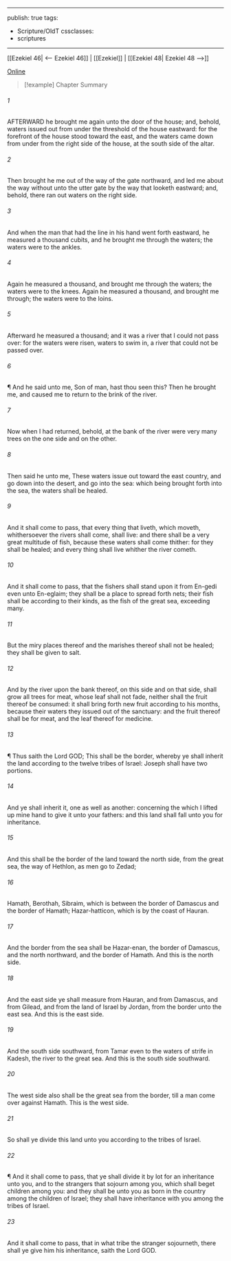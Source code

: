 

---
publish: true
tags:
  - Scripture/OldT
cssclasses:
  - scriptures
---
[[Ezekiel 46| <-- Ezekiel 46]] | [[Ezekiel]] | [[Ezekiel 48| Ezekiel 48 -->]]

[Online](https://churchofjesuschrist.org/study/scriptures/ot/ezek/47?lang=eng)

>[!example] Chapter Summary
>
###### 1
AFTERWARD he brought me again unto the door of the house; and, behold, waters issued out from under the threshold of the house eastward: for the forefront of the house stood toward the east, and the waters came down from under from the right side of the house, at the south side of the altar.
###### 2
Then brought he me out of the way of the gate northward, and led me about the way without unto the utter gate by the way that looketh eastward; and, behold, there ran out waters on the right side.
###### 3
And when the man that had the line in his hand went forth eastward, he measured a thousand cubits, and he brought me through the waters; the waters were to the ankles.
###### 4
Again he measured a thousand, and brought me through the waters; the waters were to the knees.  Again he measured a thousand, and brought me through; the waters were to the loins.
###### 5
Afterward he measured a thousand; and it was a river that I could not pass over: for the waters were risen, waters to swim in, a river that could not be passed over.
###### 6
¶ And he said unto me, Son of man, hast thou seen this?  Then he brought me, and caused me to return to the brink of the river.
###### 7
Now when I had returned, behold, at the bank of the river were very many trees on the one side and on the other.
###### 8
Then said he unto me, These waters issue out toward the east country, and go down into the desert, and go into the sea: which being brought forth into the sea, the waters shall be healed.
###### 9
And it shall come to pass, that every thing that liveth, which moveth, whithersoever the rivers shall come, shall live: and there shall be a very great multitude of fish, because these waters shall come thither: for they shall be healed; and every thing shall live whither the river cometh.
###### 10
And it shall come to pass, that the fishers shall stand upon it from En-gedi even unto En-eglaim; they shall be a place to spread forth nets; their fish shall be according to their kinds, as the fish of the great sea, exceeding many.
###### 11
But the miry places thereof and the marishes thereof shall not be healed; they shall be given to salt.
###### 12
And by the river upon the bank thereof, on this side and on that side, shall grow all trees for meat, whose leaf shall not fade, neither shall the fruit thereof be consumed: it shall bring forth new fruit according to his months, because their waters they issued out of the sanctuary: and the fruit thereof shall be for meat, and the leaf thereof for medicine.
###### 13
¶ Thus saith the Lord GOD; This shall be the border, whereby ye shall inherit the land according to the twelve tribes of Israel: Joseph shall have two portions.
###### 14
And ye shall inherit it, one as well as another: concerning the which I lifted up mine hand to give it unto your fathers: and this land shall fall unto you for inheritance.
###### 15
And this shall be the border of the land toward the north side, from the great sea, the way of Hethlon, as men go to Zedad;
###### 16
Hamath, Berothah, Sibraim, which is between the border of Damascus and the border of Hamath; Hazar-hatticon, which is by the coast of Hauran.
###### 17
And the border from the sea shall be Hazar-enan, the border of Damascus, and the north northward, and the border of Hamath.  And this is the north side.
###### 18
And the east side ye shall measure from Hauran, and from Damascus, and from Gilead, and from the land of Israel by Jordan, from the border unto the east sea.  And this is the east side.
###### 19
And the south side southward, from Tamar even to the waters of strife in Kadesh, the river to the great sea.  And this is the south side southward.
###### 20
The west side also shall be the great sea from the border, till a man come over against Hamath.  This is the west side.
###### 21
So shall ye divide this land unto you according to the tribes of Israel.
###### 22
¶ And it shall come to pass, that ye shall divide it by lot for an inheritance unto you, and to the strangers that sojourn among you, which shall beget children among you: and they shall be unto you as born in the country among the children of Israel; they shall have inheritance with you among the tribes of Israel.
###### 23
And it shall come to pass, that in what tribe the stranger sojourneth, there shall ye give him his inheritance, saith the Lord GOD.




